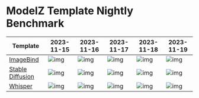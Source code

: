 # ModelZ Template Nightly Benchmark

| Template | 2023-11-15 | 2023-11-16 | 2023-11-17 | 2023-11-18 | 2023-11-19 |
| --- | --- | --- | --- | --- | --- |
| [ImageBind](https://docs.modelz.ai/frameworks/mosec/imagebind) | ![img](https://img.shields.io/badge/status-43s-green) | ![img](https://img.shields.io/badge/status-66s-green) | ![img](https://img.shields.io/badge/status-281s-green) | ![img](https://img.shields.io/badge/status-259s-green) | ![img](https://img.shields.io/badge/status-148s-green) |
| [Stable Diffusion](https://docs.modelz.ai/frameworks/mosec/stable-diffusion) | ![img](https://img.shields.io/badge/status-109s-green) | ![img](https://img.shields.io/badge/status-94s-green) | ![img](https://img.shields.io/badge/status-62s-green) | ![img](https://img.shields.io/badge/status-156s-green) | ![img](https://img.shields.io/badge/status-65s-green) |
| [Whisper](https://docs.modelz.ai/frameworks/mosec/whisper) | ![img](https://img.shields.io/badge/status-16s-green) | ![img](https://img.shields.io/badge/status-15s-green) | ![img](https://img.shields.io/badge/status-71s-green) | ![img](https://img.shields.io/badge/status-24s-green) | ![img](https://img.shields.io/badge/status-23s-green) |
